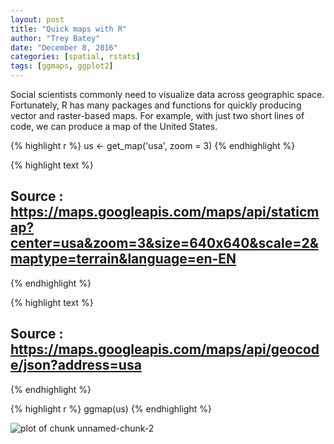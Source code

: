 ```yaml
---
layout: post
title: "Quick maps with R"
author: "Trey Batey"
date: "December 8, 2016"
categories: [spatial, rstats]
tags: [ggmaps, ggplot2]
---
```




Social scientists commonly need to visualize data across geographic space. Fortunately, R has many packages and functions for quickly producing vector and raster-based maps. For example, with just two short lines of code, we can produce a map of the United States.




{% highlight r %}
us <- get_map('usa', zoom = 3)
{% endhighlight %}



{% highlight text %}
## Source : https://maps.googleapis.com/maps/api/staticmap?center=usa&zoom=3&size=640x640&scale=2&maptype=terrain&language=en-EN
{% endhighlight %}



{% highlight text %}
## Source : https://maps.googleapis.com/maps/api/geocode/json?address=usa
{% endhighlight %}



{% highlight r %}
ggmap(us)
{% endhighlight %}

![plot of chunk unnamed-chunk-2](/socscistats/figure/source/2016-12-08-quick-maps-r/unnamed-chunk-2-1.png)
